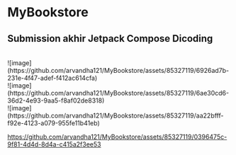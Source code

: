 # MyBookstore
## Submission akhir Jetpack Compose Dicoding
</br>
![image](https://github.com/arvandha121/MyBookstore/assets/85327119/6926ad7b-231e-4f47-adef-f412ac614cfa)
</br>
![image](https://github.com/arvandha121/MyBookstore/assets/85327119/6ae30cd6-36d2-4e93-9aa5-f8af02de8318)
</br>
![image](https://github.com/arvandha121/MyBookstore/assets/85327119/aa22bfff-f92e-4123-a079-955fe11b41eb)


https://github.com/arvandha121/MyBookstore/assets/85327119/0396475c-9f81-4d4d-8d4a-c415a2f3ee53

